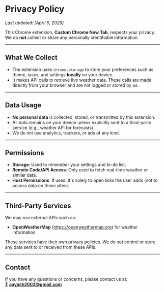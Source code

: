 # Privacy Policy

_Last updated: [April 9, 2025]_

This Chrome extension, **Custom Chrome New Tab**, respects your privacy. We do **not** collect or share any personally identifiable information.

---

## What We Collect

- The extension uses `chrome.storage` to store your preferences such as theme, tasks, and settings **locally** on your device.
- It makes API calls to retrieve live weather data. These calls are made directly from your browser and are not logged or stored by us.

---

## Data Usage

- **No personal data** is collected, stored, or transmitted by this extension.
- All data remains on your device unless explicitly sent to a third-party service (e.g., weather API for forecasts).
- We do not use analytics, trackers, or ads of any kind.

---

## Permissions

- **Storage**: Used to remember your settings and to-do list.
- **Remote Code/API Access**: Only used to fetch real-time weather or similar data.
- **Host Permissions**: If used, it's solely to open links the user adds (not to access data on those sites).

---

## Third-Party Services

We may use external APIs such as:
- **OpenWeatherMap** (https://openweathermap.org) for weather information

These services have their own privacy policies. We do not control or store any data sent to or received from these APIs.

---

## Contact

If you have any questions or concerns, please contact us at:  
📧 **aayash2002@gmail.com**

